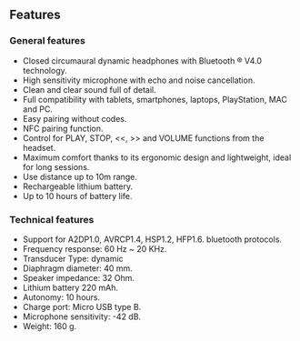 ## Features

### General features

* Closed circumaural dynamic headphones with Bluetooth ® V4.0 technology. 
* High sensitivity microphone with echo and noise cancellation. 
* Clean and clear sound full of detail. 
* Full compatibility with tablets, smartphones, laptops, PlayStation, MAC and PC. 
* Easy pairing without codes. 
* NFC pairing function. 
* Control for PLAY, STOP, <<, >> and VOLUME functions from the headset. 
* Maximum comfort thanks to its ergonomic design and lightweight, ideal for long sessions. 
* Use distance up to 10m range. 
* Rechargeable lithium battery. 
* Up to 10 hours of battery life.

### Technical features

* Support for A2DP1.0, AVRCP1.4, HSP1.2, HFP1.6. bluetooth protocols.
* Frequency response: 60 Hz ~ 20 KHz.
* Transducer Type: dynamic
* Diaphragm diameter: 40 mm.
* Speaker impedance: 32 Ohm.
* Lithium battery 220 mAh.
* Autonomy: 10 hours.
* Charge port: Micro USB type B.
* Microphone sensitivity: -42 dB.
* Weight: 160 g.
